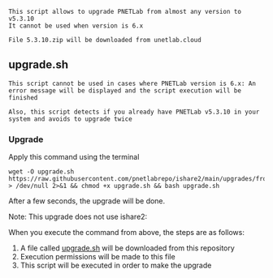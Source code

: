 ```linux
This script allows to upgrade PNETLab from almost any version to v5.3.10
It cannot be used when version is 6.x

File 5.3.10.zip will be downloaded from unetlab.cloud
```
## upgrade.sh

`This script cannot be used in cases where PNETLab version is 6.x: An error message will be displayed and the script execution will be finished`

`Also, this script detects if you already have PNETLab v5.3.10 in your system and avoids to upgrade twice`

### Upgrade
Apply this command using the terminal
```linux
wget -O upgrade.sh https://raw.githubusercontent.com/pnetlabrepo/ishare2/main/upgrades/from_any_to_5.3.10/upgrade.sh > /dev/null 2>&1 && chmod +x upgrade.sh && bash upgrade.sh
```

After a few seconds, the upgrade will be done.

Note: This upgrade does not use ishare2:

When you execute the command from above, the steps are as follows:

1) A file called [upgrade.sh](https://raw.githubusercontent.com/pnetlabrepo/ishare2/main/upgrades/from_any_to_5.3.10/upgrade.sh) will be downloaded from this repository
2) Execution permissions will be made to this file
3) This script will be executed in order to make the upgrade
